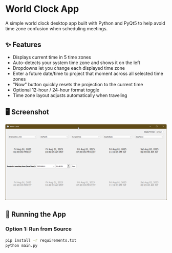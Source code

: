 # World Clock App

A simple world clock desktop app built with Python and PyQt5 to help avoid time zone confusion when scheduling meetings.

## ✨ Features

- Displays current time in 5 time zones
- Auto-detects your system time zone and shows it on the left
- Dropdowns let you change each displayed time zone
- Enter a future date/time to project that moment across all selected time zones
- "Now" button quickly resets the projection to the current time
- Optional 12-hour / 24-hour format toggle
- Time zone layout adjusts automatically when traveling

## 🖥️ Screenshot

![World Clock Screenshot](./screenshot.png)

## 🚀 Running the App

### Option 1: Run from Source

```bash
pip install -r requirements.txt
python main.py
